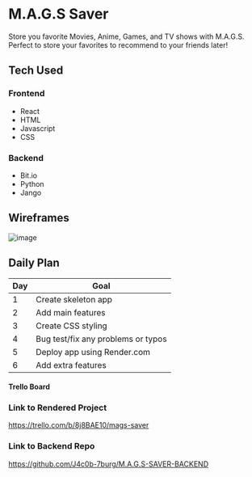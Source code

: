 # M.A.G.S Saver

Store you favorite Movies, Anime, Games, and TV shows with M.A.G.S. Perfect to store your favorites to recommend to your friends later!

## Tech Used

### Frontend

- React
- HTML
- Javascript
- CSS

### Backend

- Bit.io
- Python
- Jango

## Wireframes

![image](https://user-images.githubusercontent.com/113205902/220482066-e1158e73-bcfa-4fa5-b8f0-a28868eb8757.png)

## Daily Plan

| Day | Goal |
|-----|------|
| 1 | Create skeleton app |
| 2 | Add main features |
| 3 | Create CSS styling  |
| 4 | Bug test/fix any problems or typos |
| 5 | Deploy app using Render.com |
| 6 | Add extra features |

#### Trello Board

### Link to Rendered Project

https://trello.com/b/8j8BAE10/mags-saver

### Link to Backend Repo

https://github.com/J4c0b-7burg/M.A.G.S-SAVER-BACKEND
